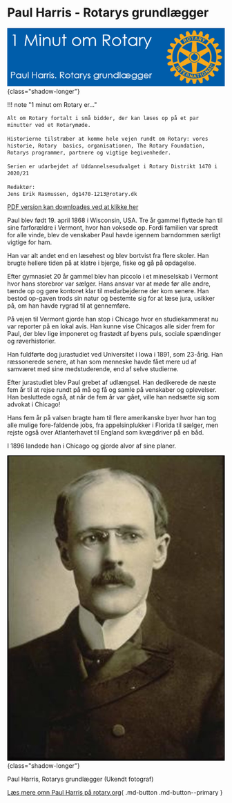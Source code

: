# Paul Harris - Rotarys grundlægger

![4 punktsprøven](images/paulharris.jpg){class="shadow-longer"} 

!!! note "1 minut om Rotary er..."

    Alt om Rotary fortalt i små bidder, der kan læses op på et par minutter ved et Rotarymøde.
    
    Historierne tilstræber at komme hele vejen rundt om Rotary: vores historie, Rotary  basics, organisationen, The Rotary Foundation, Rotarys programmer, partnere og vigtige begivenheder.
    
    Serien er udarbejdet af Uddannelsesudvalget i Rotary Distrikt 1470 i 2020/21
    
    Redaktør: 
    Jens Erik Rasmussen, dg1470-1213@rotary.dk


<a href=https://1minut.rotary.dk/pdf-versioner/1_minut_om_Rotary_Rotary_Paul_Harris.pdf target=_blank>PDF version kan downloades ved at klikke her</a>


Paul blev født 19. april 1868 i Wisconsin, USA. Tre år gammel flyttede han til sine farforældre i Vermont, hvor han voksede op. Fordi familien var spredt for alle vinde, blev de venskaber Paul havde igennem barndommen særligt vigtige for ham. 


Han var alt andet end en læsehest og blev bortvist fra flere skoler. Han brugte hellere tiden på at klatre i bjerge, fiske og gå på opdagelse.


Efter gymnasiet 20 år gammel blev han piccolo i et mineselskab i Vermont hvor hans storebror var sælger. Hans ansvar var at møde før alle andre, tænde op og gøre kontoret klar til medarbejderne der kom senere. Han bestod op-gaven trods sin natur og bestemte sig for at læse jura, usikker på, om han havde rygrad til at gennemføre.


På vejen til Vermont gjorde han stop i Chicago hvor en studiekammerat nu var reporter på en lokal avis. Han kunne vise Chicagos alle sider frem for Paul, der blev lige imponeret og frastødt af byens puls, sociale spændinger og røverhistorier.


Han fuldførte dog jurastudiet ved Universitet i Iowa i 1891, som 23-årig. Han ræssonerede senere, at han som menneske havde fået mere ud af samværet med sine medstuderende, end af selve studierne.


Efter jurastudiet blev Paul grebet af udlængsel. Han dedikerede de næste fem år til at rejse rundt på må og få og samle på venskaber og oplevelser. Han besluttede også, at når de fem år var gået, ville han nedsætte sig som advokat i Chicago!


Hans fem år på valsen bragte ham til flere amerikanske byer hvor han tog alle mulige fore-faldende jobs, fra appelsinplukker i Florida til sælger, men rejste også over Atlanterhavet til England som kvægdriver på en båd.


I 1896 landede han i Chicago og gjorde alvor af sine planer.


![Paul Harris](images/ph2.jpg){class="shadow-longer"} 

Paul Harris, Rotarys grundlægger (Ukendt fotograf)


[Læs mere omn Paul Harris på rotary.org](https://www.rotary.org/en/history-paul-harris-rotary-founder){ .md-button .md-button--primary }